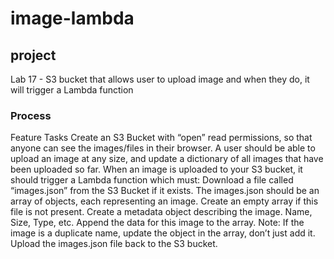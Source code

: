 # image-lambda

## project

Lab 17 - S3 bucket that allows user to upload image and when they do, it will trigger a Lambda function

### Process

Feature Tasks
Create an S3 Bucket with “open” read permissions, so that anyone can see the images/files in their browser.
A user should be able to upload an image at any size, and update a dictionary of all images that have been uploaded so far.
When an image is uploaded to your S3 bucket, it should trigger a Lambda function which must:
Download a file called “images.json” from the S3 Bucket if it exists.
The images.json should be an array of objects, each representing an image. Create an empty array if this file is not present.
Create a metadata object describing the image.
Name, Size, Type, etc.
Append the data for this image to the array.
Note: If the image is a duplicate name, update the object in the array, don’t just add it.
Upload the images.json file back to the S3 bucket.
